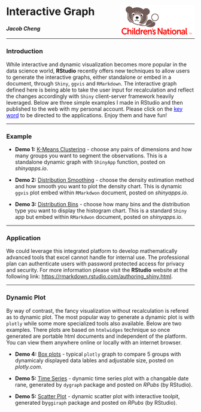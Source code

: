 <h1> Interactive Graph  <img src="logo.png" align="right" width="200 height="100"/> </h1>

<h4> <em>Jacob Cheng</em> </h4>

***
### Introduction
While interactive and dynamic visualization becomes more popular in the data science world, **RStudio** recently offers new techniques to allow users to generate the interactive graphs, either standalone or embed in a document, through `Shiny`, `ggvis` and `RMarkdown`. The interactive graph defined here is being able to take the user input for recalculation and reflect the changes accordingly with `Shiny` client-server framework heavily leveraged. Below are three simple examples I made in RStudio and then published to the web with my personal account. Please click on the <font color="blue"><u>key word</u></font> to be directed to the applications. Enjoy them and have fun!


***
### Example

* **Demo 1:** <u>[K-Means Clustering](https://jcheng99.shinyapps.io/k-means_clustering)</u> - choose any pairs of dimensions and how many groups you want to segment the observations. This is a standalone dynamic graph with `ShinyApp` function, posted on *shinyapps.io*.

* **Demo 2:** <u>[Distribution Smoothing](https://jcheng99.shinyapps.io/Interactive_ggvis_plot)</u> - choose the density estimation method and how smooth you want to plot the density chart. This is dynamic `ggvis` plot embed within `RMarkdwon` document, posted on *shinyapps.io*.

* **Demo 3:** <u>[Distribution Bins](https://jcheng99.shinyapps.io/InteractiveShinyApp/)</u> - choose how many bins and the distribution type you want to display the histogram chart. This is a standard `Shiny` app but embed within `RMarkdwon` document, posted on *shinyapps.io*.


***
### Application
We could leverage this integrated platform to develop mathematically advanced tools that excel cannot handle for internal use. The professional plan can authenticate users with password protected access for privacy and security. For more information please visit the **RStudio** website at the following link: <https://rmarkdown.rstudio.com/authoring_shiny.html>.


***
### Dynamic Plot
By way of contrast, the fancy visualization without recalculation is refered as to dynamic plot. The most popular way to generate a dynamic plot is with `plotly` while some more specialized tools also available. Below are two examples. There plots are based on `htmlwidges` technique so once generated are portable html documents and independent of the platform. You can view them anywhere online or locally with an internet browser.

* **Demo 4:** <u>[Box plots](https://plotly.com/~chenghje/9/il-in-mi-oh-wi/#/)</u> - typical `plotly` graph to compare 5 groups with dynamicaly displayed data lables and adjustable size, posted on *plotly.com*.

* **Demo 5:** <u>[Time Series](https://rpubs.com/chenghje/594661)</u> - dynamic time series plot with a changable date rane, generated by `dygraph` package and posted on *RPubs* (by RStudio).

* **Demo 5:** <u>[Scatter Plot](https://rpubs.com/chenghje/594738)</u> - dynamic scatter plot with interactive toolpit, generated by`ggiraph` package and posted on *RPubs* (by RStudio).

